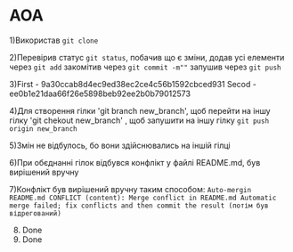 # AOA

1)Використав `git clone`

2)Перевірив статус `git status`, побачив що є зміни, додав усі елементи через `git add` закомітив через `git commit -m""` запушив через `git push`

3)First - 9a30ccab8d4ec9ed38ec2ce4c56b1592cbced931
  Secod - ee0b1e21daa66f26e5898beb92ee2b0b79012573

4)Для створення гілки 'git branch new_branch', щоб перейти на іншу гілку 'git chekout new_branch' , щоб запушити на іншу гілку `git push origin new_branch`

5)Змін не відбулось, бо вони здійснювались на іншій гілці

6)При обєднанні гілок відбувся конфлікт у файлі README.md, був вирішений вручну

7)Конфлікт був вирішений вручну таким способом: `Auto-mergin README.md CONFLICT (content): Merge conflict in README.md Automatic merge failed; fix conflicts and then commit the result (потім був відрегований)`

8) Done
9) Done



